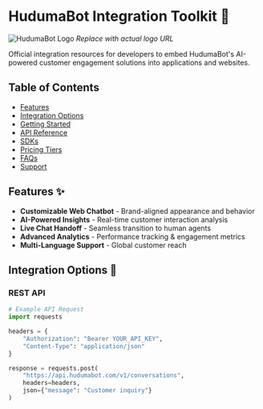 # HudumaBot Integration Toolkit 🤖

![HudumaBot Logo](https://example.com/path-to-logo.png) *Replace with actual logo URL*

Official integration resources for developers to embed HudumaBot's AI-powered customer engagement solutions into applications and websites.

## Table of Contents
- [Features](#features)
- [Integration Options](#integration-options)
- [Getting Started](#getting-started)
- [API Reference](#api-reference)
- [SDKs](#sdks)
- [Pricing Tiers](#pricing-tiers)
- [FAQs](#faqs)
- [Support](#support)

## Features ✨
- **Customizable Web Chatbot** - Brand-aligned appearance and behavior
- **AI-Powered Insights** - Real-time customer interaction analysis
- **Live Chat Handoff** - Seamless transition to human agents
- **Advanced Analytics** - Performance tracking & engagement metrics
- **Multi-Language Support** - Global customer reach

## Integration Options 🔌
### REST API
```python
# Example API Request
import requests

headers = {
    "Authorization": "Bearer YOUR_API_KEY",
    "Content-Type": "application/json"
}

response = requests.post(
    "https://api.hudumabot.com/v1/conversations",
    headers=headers,
    json={"message": "Customer inquiry"}
)
